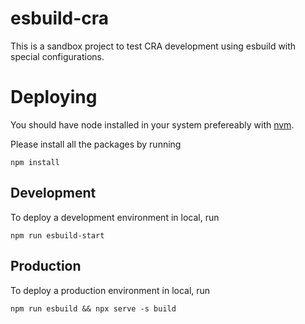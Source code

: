 # esbuild-cra

This is a sandbox project to test CRA development using esbuild with special configurations.



# Deploying
You should have node installed in your system prefereably with [nvm](https://github.com/nvm-sh/nvm).

Please install all the packages by running
```
npm install
```

## Development
To deploy a development environment in local, run

```
npm run esbuild-start
```

## Production
To deploy a production environment in local, run

```
npm run esbuild && npx serve -s build
```
